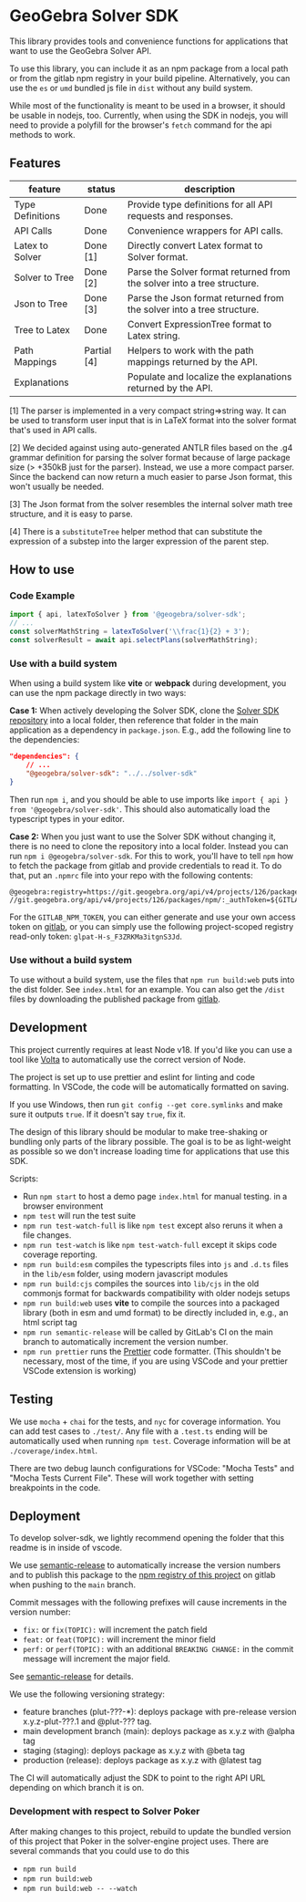 # GeoGebra Solver SDK

This library provides tools and convenience functions for applications that want
to use the GeoGebra Solver API.

To use this library, you can include it as an npm package from a local path or
from the gitlab npm registry in your build pipeline. Alternatively, you can use
the `es` or `umd` bundled js file in `dist` without any build system.

While most of the functionality is meant to be used in a browser, it should be
usable in nodejs, too. Currently, when using the SDK in nodejs, you will need to
provide a polyfill for the browser's `fetch` command for the api methods to
work.

## Features

| feature          | status      | description                                                             |
| ---------------- | ----------- | ----------------------------------------------------------------------- |
| Type Definitions | Done        | Provide type definitions for all API requests and responses.            |
| API Calls        | Done        | Convenience wrappers for API calls.                                     |
| Latex to Solver  | Done [1]    | Directly convert Latex format to Solver format.                         |
| Solver to Tree   | Done [2]    | Parse the Solver format returned from the solver into a tree structure. |
| Json to Tree     | Done [3]    | Parse the Json format returned from the solver into a tree structure.   |
| Tree to Latex    | Done        | Convert ExpressionTree format to Latex string.                          |
| Path Mappings    | Partial [4] | Helpers to work with the path mappings returned by the API.             |
| Explanations     |             | Populate and localize the explanations returned by the API.             |

[1] The parser is implemented in a very compact string=>string way. It can be
used to transform user input that is in LaTeX format into the solver format
that's used in API calls.

[2] We decided against using auto-generated ANTLR files based on the .g4 grammar
definition for parsing the solver format because of large package size (>
+350kB just for the parser). Instead, we use a more compact parser. Since the backend
can now return a much easier to parse Json format, this won't usually be needed.

[3] The Json format from the solver resembles the internal solver math tree structure,
and it is easy to parse.

[4] There is a `substituteTree` helper method that can substitute the expression of a
substep into the larger expression of the parent step.

## How to use

### Code Example

```ts
import { api, latexToSolver } from '@geogebra/solver-sdk';
// ...
const solverMathString = latexToSolver('\\frac{1}{2} + 3');
const solverResult = await api.selectPlans(solverMathString);
```

### Use with a build system

When using a build system like **vite** or **webpack** during development, you can
use the npm package directly in two ways:

**Case 1:** When actively developing the Solver SDK, clone the
[Solver SDK repository](https://git.geogebra.org/solver-team/solver-sdk) into a local
folder, then reference that folder in the main application as a dependency in
`package.json`. E.g., add the following line to the dependencies:

```json
"dependencies": {
    // ...
    "@geogebra/solver-sdk": "../../solver-sdk"
}
```

Then run `npm i`, and you should be able to use imports like
`import { api } from '@geogebra/solver-sdk'`. This should also automatically load
the typescript types in your editor.

**Case 2:** When you just want to use the Solver SDK without changing it, there
is no need to clone the repository into a local folder. Instead you can run
`npm i @geogebra/solver-sdk`. For this to work, you'll have to tell `npm` how to
fetch the package from gitlab and provide credentials to read it. To do that, put
an `.npmrc` file into your repo with the following contents:

```npmrc
@geogebra:registry=https://git.geogebra.org/api/v4/projects/126/packages/npm/
//git.geogebra.org/api/v4/projects/126/packages/npm/:_authToken=${GITLAB_NPM_TOKEN}
```

For the `GITLAB_NPM_TOKEN`, you can either generate and use your own access
token on [gitlab](https://git.geogebra.org/-/profile/personal_access_tokens), or
you can simply use the following project-scoped registry read-only token:
`glpat-H-s_F3ZRKMa3itgnS3Jd`.

### Use without a build system

To use without a build system, use the files that `npm run build:web` puts into
the dist folder. See `index.html` for an example. You can also get the `/dist`
files by downloading the published package from
[gitlab](https://git.geogebra.org/solver-team/solver-sdk/-/packages/).

## Development

This project currently requires at least Node v18. If you'd like you can use
a tool like [Volta](https://volta.sh) to automatically use the correct version
of Node.

The project is set up to use prettier and eslint for linting and code
formatting. In VSCode, the code will be automatically formatted on saving.

If you use Windows, then run `git config --get core.symlinks` and make sure it
outputs `true`. If it doesn't say `true`, fix it.

The design of this library should be modular to make tree-shaking or bundling
only parts of the library possible. The goal is to be as light-weight as
possible so we don't increase loading time for applications that use this SDK.

Scripts:

- Run `npm start` to host a demo page `index.html` for manual testing. in a
  browser environment
- `npm test` will run the test suite
- `npm run test-watch-full` is like `npm test` except also reruns it when a file changes.
- `npm run test-watch` is like `npm test-watch-full` except it skips code coverage
  reporting.
- `npm run build:esm` compiles the typescripts files into `js` and `.d.ts` files
  in the `lib/esm` folder, using modern javascript modules
- `npm run build:cjs` compiles the sources into `lib/cjs` in the old commonjs
  format for backwards compatibility with older nodejs setups
- `npm run build:web` uses **vite** to compile the sources into a packaged
  library (both in esm and umd format) to be directly included in, e.g., an html
  script tag
- `npm run semantic-release` will be called by GitLab's CI on the main branch to
  automatically increment the version number.
- `npm run prettier` runs the [Prettier](https://prettier.io/) code formatter.
  (This shouldn't be necessary, most of the time, if you are using VSCode and
  your prettier VSCode extension is working)

## Testing

We use `mocha` + `chai` for the tests, and `nyc` for coverage information. You
can add test cases to `./test/`. Any file with a `.test.ts` ending will be
automatically used when running `npm test`. Coverage information will be at
`./coverage/index.html`.

There are two debug launch configurations for VSCode: "Mocha Tests" and "Mocha
Tests Current File". These will work together with setting breakpoints in the
code.

## Deployment

To develop solver-sdk, we lightly recommend opening the folder that this readme is in
inside of vscode.

We use
[semantic-release](https://git.geogebra.org/help/ci/examples/semantic-release.md)
to automatically increase the version numbers and to publish this package to the
[npm registry of this
project](https://git.geogebra.org/solver-team/solver-sdk/-/packages/) on gitlab
when pushing to the `main` branch.

Commit messages with the following prefixes will cause increments in the version number:

- `fix:` or `fix(TOPIC):` will increment the patch field
- `feat:` or `feat(TOPIC):` will increment the minor field
- `perf:` or `perf(TOPIC):` with an additional `BREAKING CHANGE:` in the commit
  message will increment the major field.

See [semantic-release](https://github.com/semantic-release/semantic-release) for
details.

We use the following versioning strategy:

- feature branches (plut-???-\*): deploys package with pre-release version
  x.y.z-plut-???.1 and @plut-??? tag.
- main development branch (main): deploys package as x.y.z with @alpha tag
- staging (staging): deploys package as x.y.z with @beta tag
- production (release): deploys package as x.y.z with @latest tag

The CI will automatically adjust the SDK to point to the right API URL depending
on which branch it is on.

### Development with respect to Solver Poker

After making changes to this project, rebuild to update the bundled version of this
project that Poker in the solver-engine project uses. There are several commands that you
could use to do this

- `npm run build`
- `npm run build:web`
- `npm run build:web -- --watch`
